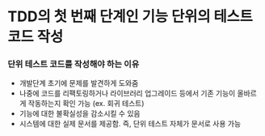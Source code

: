 # TDD의 첫 번째 단계인 **기능 단위의 테스트 코드 작성**

### 단위 테스트 코드를 작성해야 하는 이유

- 개발단계 초기에 문제를 발견하게 도와줌
- 나중에 코드를 리팩토링하거나 라이브러리 업그레이드 등에서 기존 기능이 올바르게 작동하는지 확인 가능 (ex. 회귀 테스트)
- 기능에 대한 불확실성을 감소시킬 수 있음
- 시스템에 대한 실제 문서를 제공함. 즉, 단위 테스트 자체가 문서로 사용 가능

